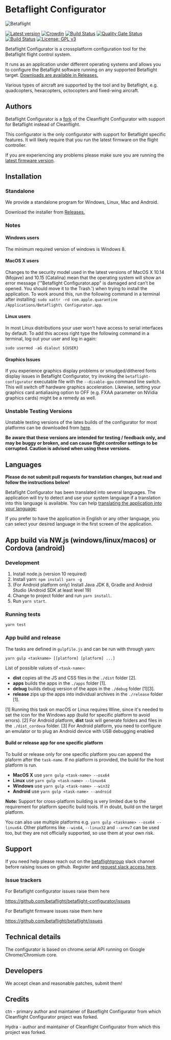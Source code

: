 # Betaflight Configurator

![Betaflight](http://static.rcgroups.net/forums/attachments/6/1/0/3/7/6/a9088900-228-bf_logo.jpg)

[![Latest version](https://img.shields.io/github/v/release/betaflight/betaflight-configurator)](https://github.com/betaflight/betaflight-configurator/releases) [![Crowdin](https://d322cqt584bo4o.cloudfront.net/betaflight-configurator/localized.svg)](https://crowdin.com/project/betaflight-configurator) [![Build Status](https://travis-ci.com/betaflight/betaflight-configurator.svg?branch=master)](https://travis-ci.com/betaflight/betaflight-configurator) [![Quality Gate Status](https://sonarcloud.io/api/project_badges/measure?project=betaflight_betaflight-configurator&metric=alert_status)](https://sonarcloud.io/dashboard?id=betaflight_betaflight-configurator) [![Build Status](https://dev.azure.com/Betaflight/Betaflight%20Nightlies/_apis/build/status/betaflight.betaflight-configurator?branchName=master)](https://dev.azure.com/Betaflight/Betaflight%20Nightlies/_build/latest?definitionId=1&branchName=master) [![License: GPL v3](https://img.shields.io/badge/License-GPLv3-blue.svg)](https://www.gnu.org/licenses/gpl-3.0)

Betaflight Configurator is a crossplatform configuration tool for the Betaflight flight control system.

It runs as an application under different operating systems and allows you to configure the Betaflight software running on any supported Betaflight target. [Downloads are available in Releases.](https://github.com/betaflight/betaflight-configurator/releases)

Various types of aircraft are supported by the tool and by Betaflight, e.g. quadcopters, hexacopters, octocopters and fixed-wing aircraft.

## Authors

Betaflight Configurator is a [fork](#credits) of the Cleanflight Configurator with support for Betaflight instead of Cleanflight.

This configurator is the only configurator with support for Betaflight specific features. It will likely require that you run the latest firmware on the flight controller.

If you are experiencing any problems please make sure you are running the [latest firmware version](https://github.com/betaflight/betaflight/releases/).

## Installation

### Standalone

We provide a standalone program for Windows, Linux, Mac and Android.

Download the installer from [Releases.](https://github.com/betaflight/betaflight-configurator/releases)

### Notes

#### Windows users

The minimum required version of windows is Windows 8.

#### MacOS X users

Changes to the security model used in the latest versions of MacOS X 10.14 (Mojave) and 10.15 (Catalina) mean that the operating system will show an error message ('"Betaflight Configurator.app" is damaged and can’t be opened. You should move it to the Trash.') when trying to install the application. To work around this, run the following command in a terminal after installing: `sudo xattr -rd com.apple.quarantine /Applications/Betaflight\ Configurator.app`.

#### Linux users

In most Linux distributions your user won't have access to serial interfaces by default. To add this access right type the following command in a terminal, log out your user and log in again:

```
sudo usermod -aG dialout ${USER}
```

#### Graphics Issues

If you experience graphics display problems or smudged/dithered fonts display issues in Betaflight Configurator, try invoking the `betaflight-configurator` executable file with the `--disable-gpu` command line switch. This will switch off hardware graphics acceleration. Likewise, setting your graphics card antialiasing option to OFF (e.g. FXAA parameter on NVidia graphics cards) might be a remedy as well.

### Unstable Testing Versions

Unstable testing versions of the lates builds of the configurator for most platforms can be downloaded from [here](https://github.com/betaflight/betaflight-configurator-nightlies/releases/).

**Be aware that these versions are intended for testing / feedback only, and may be buggy or broken, and can cause flight controller settings to be corrupted. Caution is advised when using these versions.**

## Languages

**Please do not submit pull requests for translation changes, but read and follow the instructions below!**

Betaflight Configurator has been translated into several languages. The application will try to detect and use your system language if a translation into this language is available. You can help [translating the application into your language](https://github.com/betaflight/betaflight/tree/master/README.md#Translators);

If you prefer to have the application in English or any other language, you can select your desired language in the first screen of the application.

## App build via NW.js (windows/linux/macos) or Cordova (android)

### Development

1. Install node.js (version 10 required)
2. Install yarn: `npm install yarn -g`
3. (For Android platform only) Install Java JDK 8, Gradle and Android Studio (Android SDK at least level 19)
4. Change to project folder and run `yarn install`.
5. Run `yarn start`.

### Running tests

`yarn test`

### App build and release

The tasks are defined in `gulpfile.js` and can be run with through yarn:
```
yarn gulp <taskname> [[platform] [platform] ...]
```

List of possible values of `<task-name>`:
* **dist** copies all the JS and CSS files in the `./dist` folder [2].
* **apps** builds the apps in the `./apps` folder [1].
* **debug** builds debug version of the apps in the `./debug` folder [1][3].
* **release** zips up the apps into individual archives in the `./release` folder [1]. 

[1] Running this task on macOS or Linux requires Wine, since it's needed to set the icon for the Windows app (build for specific platform to avoid errors).
[2] For Android platform, **dist** task will generate folders and files in the `./dist_cordova` folder.
[3] For Android platform, you need to configure an emulator or to plug an Android device with USB debugging enabled

#### Build or release app for one specific platform
To build or release only for one specific platform you can append the plaform after the `task-name`.
If no platform is provided, the build for the host platform is run.

* **MacOS X** use `yarn gulp <task-name> --osx64`
* **Linux** use `yarn gulp <task-name> --linux64` 
* **Windows** use `yarn gulp <task-name> --win32` 
* **Android** use `yarn gulp <task-name> --android`

**Note:** Support for cross-platform building is very limited due to the requirement for platform specific build tools. If in doubt, build on the target platform.

You can also use multiple platforms e.g. `yarn gulp <taskname> --osx64 --linux64`. Other platforms like `--win64`, `--linux32` and `--armv7` can be used too, but they are not officially supported, so use them at your own risk.

## Support

If you need help please reach out on the [betaflightgroup](https://betaflightgroup.slack.com) slack channel before raising issues on github. Register and [request slack access here](https://slack.betaflight.com).

### Issue trackers

For Betaflight configurator issues raise them here

https://github.com/betaflight/betaflight-configurator/issues

For Betaflight firmware issues raise them here

https://github.com/betaflight/betaflight/issues

## Technical details

The configurator is based on chrome.serial API running on Google Chrome/Chromium core.

## Developers

We accept clean and reasonable patches, submit them!

## Credits

ctn - primary author and maintainer of Baseflight Configurator from which Cleanflight Configurator project was forked.

Hydra -  author and maintainer of Cleanflight Configurator from which this project was forked.
